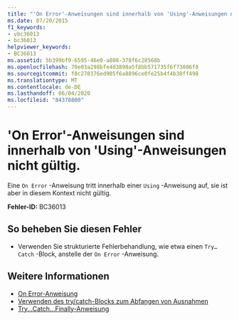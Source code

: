 ```yaml
---
title: "'On Error'-Anweisungen sind innerhalb von 'Using'-Anweisungen nicht gültig."
ms.date: 07/20/2015
f1_keywords:
- vbc36013
- bc36013
helpviewer_keywords:
- BC36013
ms.assetid: 5b399bf9-6595-46e0-a808-378f6c28568b
ms.openlocfilehash: 70e03a298bfe4d3898a5f8bb571735f6f73886f8
ms.sourcegitcommit: f8c270376ed905f6a8896ce0fe25b4f4b38ff498
ms.translationtype: MT
ms.contentlocale: de-DE
ms.lasthandoff: 06/04/2020
ms.locfileid: "84378800"
---
```

# <a name="on-error-statements-are-not-valid-within-using-statements"></a>'On Error'-Anweisungen sind innerhalb von 'Using'-Anweisungen nicht gültig.
Eine `On Error` -Anweisung tritt innerhalb einer `Using` -Anweisung auf, sie ist aber in diesem Kontext nicht gültig.  
  
 **Fehler-ID:** BC36013  
  
## <a name="to-correct-this-error"></a>So beheben Sie diesen Fehler  
  
- Verwenden Sie strukturierte Fehlerbehandlung, wie etwa einen `Try…Catch` -Block, anstelle der `On Error` -Anweisung.  
  
## <a name="see-also"></a>Weitere Informationen

- [On Error-Anweisung](../language-reference/statements/on-error-statement.md)
- [Verwenden des try/catch-Blocks zum Abfangen von Ausnahmen](../../standard/exceptions/how-to-use-the-try-catch-block-to-catch-exceptions.md)
- [Try...Catch...Finally-Anweisung](../language-reference/statements/try-catch-finally-statement.md)
